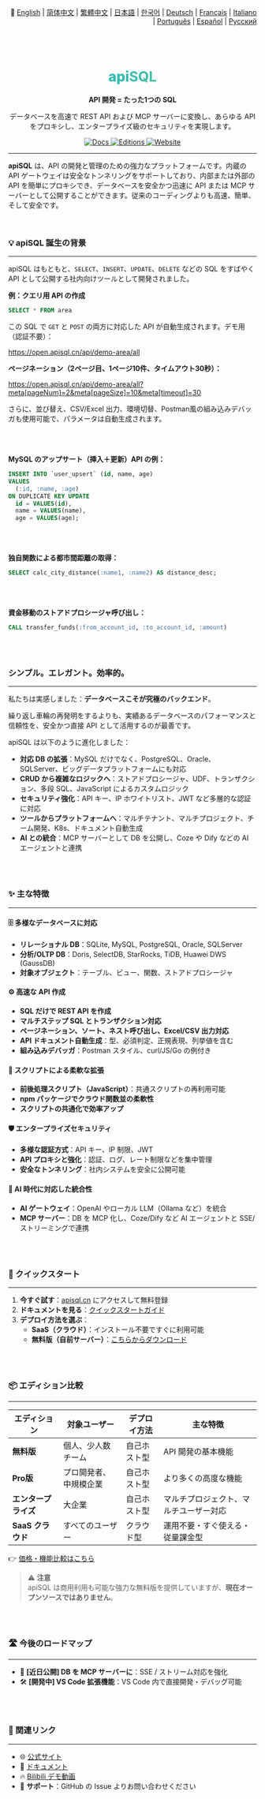 <p align="right">
 📘 
  <a href="./README.md">English</a> | 
  <a href="./README.zh-Hans.md">简体中文</a> | 
  <a href="./README.zh-Hant.md">繁體中文</a> | 
  <a href="./README.ja.md">日本語</a> | 
  <a href="./README.ko.md">한국어</a> | 
  <a href="./README.de.md">Deutsch</a> | 
  <a href="./README.fr.md">Français</a> | 
  <a href="./README.it.md">Italiano</a> | 
  <a href="./README.pt.md">Português</a> | 
  <a href="./README.es.md">Español</a> | 
  <a href="./README.ru.md">Русский</a>
</p>


<br><br>

<div align="center">

  <h1 style="font-size: 28px; font-weight: 800; background-image: linear-gradient(to right, #06b6d4, #6bc283); -webkit-background-clip: text; background-clip: text; color: transparent;">
    <span>api</span><strong>SQL</strong>
  </h1>

  <p>
    <strong>API 開発 = たった1つの SQL</strong>
  </p>
  <p>
    データベースを高速で REST API および MCP サーバーに変換し、あらゆる API をプロキシし、エンタープライズ級のセキュリティを実現します。
  </p>
  <p>
    <a href="https://docs.apisql.cn/">
      <img src="https://img.shields.io/badge/Docs-ドキュメント-blue.svg" alt="Docs" />
    </a>
    <a href="https://www.apisql.cn/pricing/">
      <img src="https://img.shields.io/badge/エディション-価格-green.svg" alt="Editions" />
    </a>
    <a href="https://www.apisql.cn/">
      <img src="https://img.shields.io/badge/Webサイト-apisql.cn-orange.svg" alt="Website" />
    </a>
  </p>
</div>

---

**apiSQL** は、API の開発と管理のための強力なプラットフォームです。内蔵の API ゲートウェイは安全なトンネリングをサポートしており、内部または外部の API を簡単にプロキシでき、データベースを安全かつ迅速に API または MCP サーバーとして公開することができます。従来のコーディングよりも高速、簡単、そして安全です。

<br>

### 💡 apiSQL 誕生の背景

---

apiSQL はもともと、`SELECT`、`INSERT`、`UPDATE`、`DELETE` などの SQL をすばやく API として公開する社内向けツールとして開発されました。

**例：クエリ用 API の作成**
```sql
SELECT * FROM area
```

この SQL で `GET` と `POST` の両方に対応した API が自動生成されます。デモ用（認証不要）：

https://open.apisql.cn/api/demo-area/all

**ページネーション（2ページ目、1ページ10件、タイムアウト30秒）：**

https://open.apisql.cn/api/demo-area/all?meta[pageNum]=2&meta[pageSize]=10&meta[timeout]=30

さらに、並び替え、CSV/Excel 出力、環境切替、Postman風の組み込みデバッガも使用可能で、パラメータは自動生成されます。

<br><br>

**MySQL のアップサート（挿入＋更新）API の例：**
```sql
INSERT INTO `user_upsert` (id, name, age) 
VALUES 
  (:id, :name, :age)
ON DUPLICATE KEY UPDATE 
  id = VALUES(id),
  name = VALUES(name),
  age = VALUES(age);
```

<br><br>

**独自関数による都市間距離の取得：**
```sql
SELECT calc_city_distance(:name1, :name2) AS distance_desc;
```

<br><br>

**資金移動のストアドプロシージャ呼び出し：**
```sql
CALL transfer_funds(:from_account_id, :to_account_id, :amount)
```

<br><br>

### シンプル。エレガント。効率的。

---

私たちは実感しました：**データベースこそが究極のバックエンド**。

繰り返し車輪の再発明をするよりも、実績あるデータベースのパフォーマンスと信頼性を、安全かつ直接 API として活用するのが最善です。

apiSQL は以下のように進化しました：

- **対応 DB の拡張**：MySQL だけでなく、PostgreSQL、Oracle、SQLServer、ビッグデータプラットフォームにも対応
- **CRUD から複雑なロジックへ**：ストアドプロシージャ、UDF、トランザクション、多段 SQL、JavaScript によるカスタムロジック
- **セキュリティ強化**：API キー、IP ホワイトリスト、JWT など多層的な認証に対応
- **ツールからプラットフォームへ**：マルチテナント、マルチプロジェクト、チーム開発、K8s、ドキュメント自動生成
- **AI との統合**：MCP サーバーとして DB を公開し、Coze や Dify などの AI エージェントと連携

<br><br>

### ✨ 主な特徴

---

#### 🗄️ 多様なデータベースに対応

- **リレーショナル DB**：SQLite, MySQL, PostgreSQL, Oracle, SQLServer
- **分析/OLTP DB**：Doris, SelectDB, StarRocks, TiDB, Huawei DWS (GaussDB)
- **対象オブジェクト**：テーブル、ビュー、関数、ストアドプロシージャ

#### ⚙️ 高速な API 作成

- **SQL だけで REST API を作成**  
- **マルチステップ SQL とトランザクション対応**  
- **ページネーション、ソート、ネスト呼び出し、Excel/CSV 出力対応**  
- **API ドキュメント自動生成**：型、必須判定、正規表現、列挙値を含む  
- **組み込みデバッガ**：Postman スタイル、curl/JS/Go の例付き

#### 🧩 スクリプトによる柔軟な拡張

- **前後処理スクリプト（JavaScript）**：共通スクリプトの再利用可能  
- **npm パッケージでクラウド関数並の柔軟性**  
- **スクリプトの共通化で効率アップ**

#### 🛡️ エンタープライズセキュリティ

- **多様な認証方式**：API キー、IP 制限、JWT  
- **API プロキシと強化**：認証、ログ、レート制限などを集中管理  
- **安全なトンネリング**：社内システムを安全に公開可能

#### 🤖 AI 時代に対応した統合性

- **AI ゲートウェイ**：OpenAI やローカル LLM（Ollama など）を統合  
- **MCP サーバー**：DB を MCP 化し、Coze/Dify など AI エージェントと SSE/ストリーミングで連携

<br><br>

### 🚀 クイックスタート

---

1. **今すぐ試す**：[apisql.cn](https://www.apisql.cn/) にアクセスして無料登録  
2. **ドキュメントを見る**：[クイックスタートガイド](https://docs.apisql.cn/apisql/010@%E5%85%A5%E9%97%A8/020@%E5%BF%AB%E9%80%9F%E5%85%A5%E9%97%A8/readme.html)  
3. **デプロイ方法を選ぶ**：  
   - **SaaS（クラウド）**：インストール不要ですぐに利用可能  
   - **無料版（自前サーバー）**：[こちらからダウンロード](https://docs.apisql.cn/apisql/010@%E5%85%A5%E9%97%A8/030@%E5%85%8D%E8%B4%B9%E7%89%88-%E7%A7%81%E6%9C%89%E9%83%A8%E7%BD%B2/readme.html)

<br><br>

### 📦 エディション比較

---

| エディション   | 対象ユーザー         | デプロイ方法   | 主な特徴                              |
|----------------|----------------------|----------------|-----------------------------------------|
| **無料版**     | 個人、少人数チーム     | 自己ホスト型    | API 開発の基本機能                    |
| **Pro版**      | プロ開発者、中規模企業 | 自己ホスト型    | より多くの高度な機能                   |
| **エンタープライズ** | 大企業               | 自己ホスト型    | マルチプロジェクト、マルチユーザー対応   |
| **SaaS クラウド**| すべてのユーザー       | クラウド型       | 運用不要・すぐ使える・従量課金型         |

👉 [価格・機能比較はこちら](https://www.apisql.cn/pricing/)

> ⚠️ **注意**  
> apiSQL は商用利用も可能な強力な無料版を提供していますが、**現在オープンソースではありません**。

<br><br>

### 🛣️ 今後のロードマップ

---

- 🏁 **[近日公開] DB を MCP サーバーに**：SSE / ストリーム対応を強化  
- 🛠️ **[開発中] VS Code 拡張機能**：VS Code 内で直接開発・デバッグ可能

<br><br>

### 🔗 関連リンク

---

- 🌐 [公式サイト](https://www.apisql.cn/)  
- 📘 [ドキュメント](https://docs.apisql.cn/)  
- 🔥 [Bilibili デモ動画](https://www.bilibili.com/video/BV1eHGyzFE7x)  
- 💬 **サポート**：GitHub の Issue よりお問い合わせください
